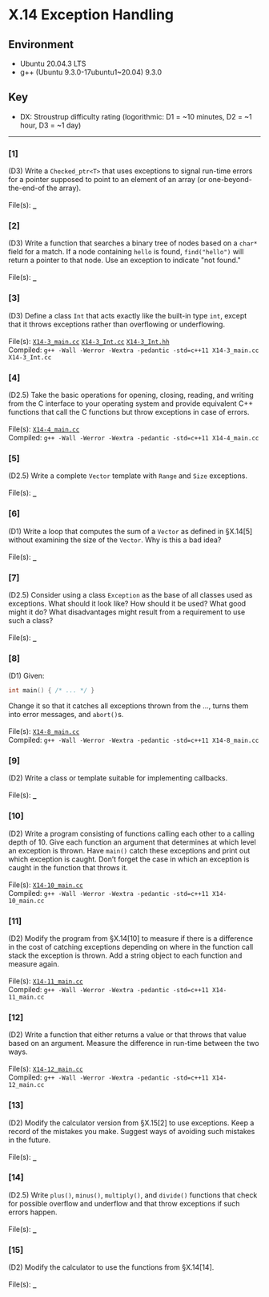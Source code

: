 # X.14 Exception Handling

## Environment
- Ubuntu 20.04.3 LTS
- g++ (Ubuntu 9.3.0-17ubuntu1~20.04) 9.3.0

## Key
- DX: Stroustrup difficulty rating (logorithmic: D1 = ~10 minutes, D2 = ~1 hour, D3 = ~1 day)

---

### \[1\]
(D3) Write a `Checked_ptr<T>` that uses exceptions to signal run-time errors for a pointer supposed to point to an element of an array (or one-beyond-the-end-of the array).\
\
File(s): [`_`](./)

### \[2\]
(D3) Write a function that searches a binary tree of nodes based on a `char*` field for a match. If a node containing `hello` is found, `find("hello")` will return a pointer to that node. Use an exception to indicate "not found."\
\
File(s): [`_`](./)

### \[3\]
(D3) Define a class `Int` that acts exactly like the built-in type `int`, except that it throws exceptions rather than overflowing or underflowing.\
\
File(s): [`X14-3_main.cc`](./X14-3_main.cc) [`X14-3_Int.cc`](./X14-3_Int.cc) [`X14-3_Int.hh`](./X14-3_Int.hh)\
Compiled: `g++ -Wall -Werror -Wextra -pedantic -std=c++11 X14-3_main.cc X14-3_Int.cc`

### \[4\]
(D2.5) Take the basic operations for opening, closing, reading, and writing from the C interface to your operating system and provide equivalent C++ functions that call the C functions but throw exceptions in case of errors.\
\
File(s): [`X14-4_main.cc`](./X14-4_main.cc)\
Compiled: `g++ -Wall -Werror -Wextra -pedantic -std=c++11 X14-4_main.cc`

### \[5\]
(D2.5) Write a complete `Vector` template with `Range` and `Size` exceptions.\
\
File(s): [`_`](./)

### \[6\]
(D1) Write a loop that computes the sum of a `Vector` as defined in §X.14\[5\] without examining the size of the `Vector`. Why is this a bad idea?\
\
File(s): [`_`](./)

### \[7\]
(D2.5) Consider using a class `Exception` as the base of all classes used as exceptions. What should it look like? How should it be used? What good might it do? What disadvantages might result from a requirement to use such a class?\
\
File(s): [`_`](./)

### \[8\]
(D1) Given:
```C++
int main() { /* ... */ }
```
Change it so that it catches all exceptions thrown from the ..., turns them into error messages, and `abort()`s.\
\
File(s): [`X14-8_main.cc`](./X14-8_main.cc)\
Compiled: `g++ -Wall -Werror -Wextra -pedantic -std=c++11 X14-8_main.cc`

### \[9\]
(D2) Write a class or template suitable for implementing callbacks.\
\
File(s): [`_`](./)

### \[10\]
(D2) Write a program consisting of functions calling each other to a calling depth of 10. Give each function an argument that determines at which level an exception is thrown. Have `main()` catch these exceptions and print out which exception is caught. Don’t forget the case in which an exception is caught in the function that throws it.\
\
File(s): [`X14-10_main.cc`](./X14-10_main.cc)\
Compiled: `g++ -Wall -Werror -Wextra -pedantic -std=c++11 X14-10_main.cc`

### \[11\]
(D2) Modify the program from §X.14[10] to measure if there is a difference in the cost of catching exceptions depending on where in the function call stack the exception is thrown. Add a string object to each function and measure again.\
\
File(s): [`X14-11_main.cc`](./X14-11_main.cc)\
Compiled: `g++ -Wall -Werror -Wextra -pedantic -std=c++11 X14-11_main.cc`

### \[12\]
(D2) Write a function that either returns a value or that throws that value based on an argument. Measure the difference in run-time between the two ways.\
\
File(s): [`X14-12_main.cc`](./X14-12_main.cc)\
Compiled: `g++ -Wall -Werror -Wextra -pedantic -std=c++11 X14-12_main.cc`

### \[13\]
(D2) Modify the calculator version from §X.15[2] to use exceptions. Keep a record of the mistakes you make. Suggest ways of avoiding such mistakes in the future.\
\
File(s): [`_`](./)

### \[14\]
(D2.5) Write `plus()`, `minus()`, `multiply()`, and `divide()` functions that check for possible overflow and underflow and that throw exceptions if such errors happen.\
\
File(s): [`_`](./)

### \[15\]
(D2) Modify the calculator to use the functions from §X.14\[14\].\
\
File(s): [`_`](./)
